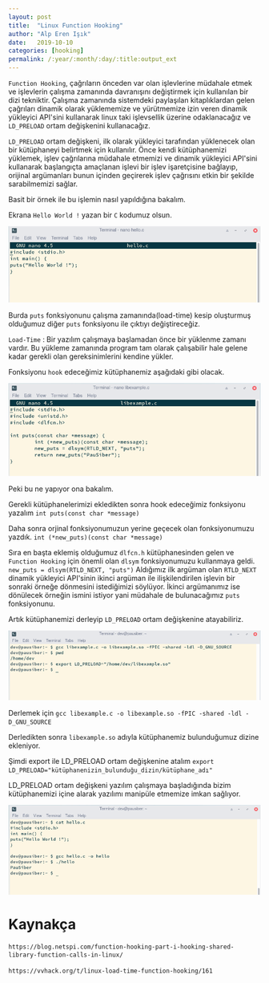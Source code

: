 ```yaml
---
layout: post
title:  "Linux Function Hooking"
author: "Alp Eren Işık"
date:   2019-10-10
categories: [hooking]
permalink: /:year/:month/:day/:title:output_ext
---
```


`Function Hooking`, çağrıların önceden var olan işlevlerine müdahale etmek ve işlevlerin çalışma zamanında davranışını değiştirmek için kullanılan bir dizi tekniktir. Çalışma zamanında sistemdeki paylaşılan kitaplıklardan gelen çağrıları dinamik olarak yüklememize ve yürütmemize izin veren dinamik yükleyici API'sini kullanarak linux taki işlevsellik üzerine odaklanacağız ve `LD_PRELOAD` ortam değişkenini kullanacağız.

`LD_PRELOAD` ortam değişkeni, ilk olarak yükleyici tarafından yüklenecek olan bir kütüphaneyi belirtmek için kullanılır. Önce kendi kütüphanemizi yüklemek, işlev çağrılarına müdahale etmemizi ve dinamik yükleyici API'sini kullanarak başlangıçta amaçlanan işlevi bir işlev işaretçisine bağlayıp, orijinal argümanları bunun içinden geçirerek işlev çağrısını etkin bir şekilde sarabilmemizi sağlar.

Basit bir örnek ile bu işlemin nasıl yapıldığına bakalım.

Ekrana `Hello World !` yazan bir `C` kodumuz olsun.

![hooking](/static/img/posts/linux-function-hooking/1.png)

Burda `puts` fonksiyonunu çalışma zamanında(load-time) kesip oluşturmuş olduğumuz diğer `puts` fonksiyonu ile çıktıyı değiştireceğiz.

`Load-Time` : Bir yazılım çalışmaya başlamadan önce bir yüklenme zamanı vardır. Bu yükleme zamanında program tam olarak çalışabilir hale gelene kadar gerekli olan gereksinimlerini kendine yükler.

Fonksiyonu `hook` edeceğimiz kütüphanemiz aşağıdaki gibi olacak.

![hooking](/static/img/posts/linux-function-hooking/3.png)

Peki bu ne yapıyor ona bakalım.

Gerekli kütüphanelerimizi ekledikten sonra hook edeceğimiz fonksiyonu yazalım `int puts(const char *message)`

Daha sonra orjinal fonksiyonumuzun yerine geçecek olan fonksiyonumuzu yazdık. `int (*new_puts)(const char *message)`

Sıra en başta eklemiş olduğumuz `dlfcn.h` kütüphanesinden gelen ve `Function Hooking` için önemli olan `dlsym` fonksiyonumuzu kullanmaya geldi. `new_puts = dlsym(RTLD_NEXT, "puts")` Aldığımız ilk argüman olan `RTLD_NEXT` dinamik yükleyici API'sinin ikinci argüman ile ilişkilendirilen işlevin bir sonraki örneğe dönmesini istediğimizi söylüyor. İkinci argümanımız ise dönülecek örneğin ismini istiyor yani müdahale de bulunacağımız `puts` fonksiyonunu.

Artık kütüphanemizi derleyip `LD_PRELOAD` ortam değişkenine atayabiliriz.  

![hooking](/static/img/posts/linux-function-hooking/4.png)

Derlemek için `gcc libexample.c -o libexample.so -fPIC -shared -ldl -D_GNU_SOURCE`

Derledikten sonra `libexample.so` adıyla kütüphanemiz bulunduğumuz dizine ekleniyor.

Şimdi export ile LD_PRELOAD ortam değişkenine atalım `export LD_PRELOAD="kütüphanenizin_bulunduğu_dizin/kütüphane_adı"`

LD_PRELOAD ortam değişkeni yazılım çalışmaya başladığında bizim kütüphanemizi içine alarak yazılımı manipüle etmemize imkan sağlıyor.

![hooking](/static/img/posts/linux-function-hooking/6.png)

# Kaynakça

    https://blog.netspi.com/function-hooking-part-i-hooking-shared-library-function-calls-in-linux/

    https://vvhack.org/t/linux-load-time-function-hooking/161
